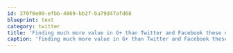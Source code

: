 ```yaml
---
id: 370f0e00-efbb-4869-bb2f-ba79d47afd68
blueprint: text
category: twitter
title: 'Finding much more value in G+ than Twitter and Facebook these days.'
caption: 'Finding much more value in G+ than Twitter and Facebook these days.'
---
```

